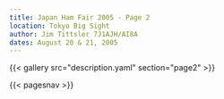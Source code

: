 ```yaml
---
title: Japan Ham Fair 2005 - Page 2
location: Tokyo Big Sight
author: Jim Tittsler 7J1AJH/AI8A
dates: August 20 & 21, 2005
---
```


{{< gallery src="description.yaml" section="page2" >}}

{{< pagesnav >}}
